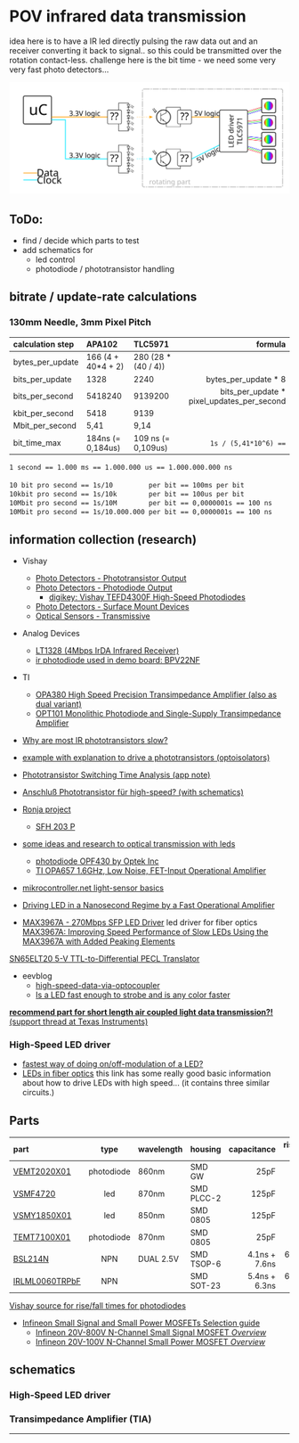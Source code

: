 <!--lint disable list-item-indent-->
<!--lint disable list-item-bullet-indent-->
# POV infrared data transmission
idea here is to have a IR led directly pulsing the raw data out and an receiver converting it back to signal..
so this could be transmitted over the rotation contact-less.
challenge here is the bit time - we need some very very fast photo detectors...

![pov concept overview](pov_concept_overview.svg)


## ToDo:
- find / decide which parts to test
- add schematics for
  - led control
  - photodiode / phototransistor handling


## bitrate / update-rate calculations

### 130mm Needle, 3mm Pixel Pitch

| calculation step   | APA102                | TLC5971             | formula               |
| :----------------- | :-------------------- | :------------------ | --------------------: |
| bytes_per_update   | 166 (4 + 40*4 + 2)    | 280 (28 * (40 / 4)) |                       |
| bits_per_update    | 1328                  | 2240                | bytes_per_update * 8  |
| bits_per_second    | 5418240               | 9139200             | bits_per_update * pixel_updates_per_second |
| kbit_per_second    | 5418                  | 9139                |                       |
| Mbit_per_second    | 5,41                  | 9,14                |                       |
| bit_time_max       | 184ns (= 0,184us)     | 109 ns (= 0,109us)  | `1s / (5,41*10^6) ==` |

```
1 second == 1.000 ms == 1.000.000 us == 1.000.000.000 ns

10 bit pro second == 1s/10         per bit == 100ms per bit
10kbit pro second == 1s/10k        per bit == 100us per bit
10Mbit pro second == 1s/10M        per bit == 0,0000001s == 100 ns  
10Mbit pro second == 1s/10.000.000 per bit == 0,0000001s == 100 ns  
```

## information collection (research)
- Vishay
    - [Photo Detectors - Phototransistor Output](https://www.vishay.com/photo-detectors/phototrans-out/)
    - [Photo Detectors - Photodiode Output](https://www.vishay.com/photo-detectors/photodie-out/)
        - [digikey: Vishay TEFD4300F High-Speed Photodiodes](https://www.digikey.com/en/product-highlight/v/vishay-semi-opto/tefd4300-and-tefd4300f-high-speed-pin-photodiodes)
    - [Photo Detectors - Surface Mount Devices](https://www.vishay.com/photo-detectors/surface-mount-devices/)
    - [Optical Sensors - Transmissive](https://www.vishay.com/optical-sensors/transmissive-sensors/)
- Analog Devices
    - [LT1328 (4Mbps IrDA Infrared Receiver)](http://www.analog.com/en/products/interface-isolation/multiprotocol-transceivers/lt1328.html)
    - [ir photodiode used in demo board: BPV22NF](http://www.vishay.com/docs/81509/bpv22nf.pdf)
- TI
    - [OPA380	High Speed Precision Transimpedance Amplifier (also as dual variant)](http://www.ti.com/product/opa380)
    - [OPT101 Monolithic Photodiode and Single-Supply Transimpedance Amplifier](http://www.ti.com/lit/ds/symlink/opt101.pdf)


- [Why are most IR phototransistors slow?](https://electronics.stackexchange.com/questions/347665/why-are-most-ir-phototransistors-slow)
- [example with explanation to drive a phototransistors (optoisolators)](https://electronics.stackexchange.com/a/136944/13800)
- [Phototransistor Switching Time Analysis (app note)](http://www.cel.com/pdf/appnotes/an3009.pdf)
- [Anschluß Phototransistor für high-speed? (with schematics)](https://www.mikrocontroller.net/topic/198315#2101045)

- [Ronja project](http://ronja.twibright.com/irrx/material.php)
    - [SFH 203 P](https://www.digikey.com/product-detail/en/osram-opto-semiconductors-inc/SFH-203-P/475-2649-ND/1893875)

- [some ideas and research to optical transmission with leds](https://electronics.stackexchange.com/questions/24214/using-a-led-to-transmit-data)
    - [photodiode OPF430 by Optek Inc](https://www.digikey.com/product-detail/en/tt-electronics-optek-technology/OPF430/365-1839-ND/1637898)
    - [TI OPA657 1.6GHz, Low Noise, FET-Input Operational Amplifier](http://www.ti.com/product/OPA657)

- [mikrocontroller.net light-sensor basics](https://www.mikrocontroller.net/articles/Lichtsensor_/_Helligkeitssensor)

- [Driving LED in a Nanosecond Regime by a Fast Operational Amplifier](https://arxiv.org/pdf/1011.1954.pdf)

- [MAX3967A - 270Mbps SFP LED Driver](https://www.maximintegrated.com/en/products/comms/optical-communications/MAX3967A.html)
led driver for fiber optics
[MAX3967A: Improving Speed Performance of Slow LEDs Using the MAX3967A with Added Peaking Elements](https://www.maximintegrated.com/en/app-notes/index.mvp/id/3790)

[SN65ELT20  5-V TTL-to-Differential PECL Translator](http://www.ti.com/lit/ds/symlink/sn65elt20.pdf)



- eevblog
    - [high-speed-data-via-optocoupler](https://www.eevblog.com/forum/projects/high-speed-data-via-optocoupler/msg620446/#msg620446)
    - [Is a LED fast enough to strobe and is any color faster](https://www.eevblog.com/forum/projects/is-a-led-fast-enough-to-strobe-and-is-any-color-faster/msg583976/#msg583976)

[__recommend part for short length air coupled light data transmission?!__ (support thread at Texas Instruments)](https://e2e.ti.com/support/interface/fiber_communication/f/134/t/680726)

### High-Speed LED driver

- [fastest way of doing on/off-modulation of a LED?](https://electronics.stackexchange.com/questions/15818/fastest-way-of-doing-on-off-modulation-of-a-led#15830)
- [LEDs in fiber optics](http://www.fiber-optics.info/articles/light-emitting_diode_led)
    this link has some really good basic information about how to drive LEDs with high speed...
    (it contains three similar circuits.)



## Parts

| part                                                         | type       | wavelength | housing    | capacitance  | rise/fall time  |
| :----------------------------------------------------------- | :--------: | :--------- | :--------- | -----------: | --------------: |
| [VEMT2020X01](http://www.vishay.com/docs/81595/vemt2000.pdf) | photodiode | 860nm      | SMD GW     |  25pF        | 2ns             |
| [VSMF4720](http://www.vishay.com/docs/81923/vsmf4720.pdf)    | led        | 870nm      | SMD PLCC-2 | 125pF        | 15ns            |
| [VSMY1850X01](http://www.vishay.com/docs/83317/vsmy1850.pdf) | led        | 850nm      | SMD 0805   | 125pF        | 10ns            |
| [TEMT7100X01](http://www.vishay.com/docs/81770/temt7100.pdf) | photodiode | 870nm      | SMD 0805   |  25pF        | 2ns             |
| [BSL214N](https://www.infineon.com/dgdl/Infineon-BSL214N-DS-v02_03-en.pdf) | NPN | DUAL 2.5V | SMD TSOP-6 | 4.1ns + 7.6ns | 6.8ns + 1.4ns |
| [IRLML0060TRPbF](https://www.infineon.com/dgdl/Infineon-IRLML0060-DS-v01_01-EN.pdf) | NPN | | SMD SOT-23 | 5.4ns + 6.3ns | 6.8ns + 4.2ns |

<!--
| [BSL205N](https://www.infineon.com/dgdl/Infineon-BSL205N-DS-v02_03-en.pdf) | NPN |        | SMD TSOP-6   |  -        | 11ns + 2.7ns  |
| [BSL306N](https://www.infineon.com/dgdl/Infineon-BSL306N-DS-v02_04-en.pdf) | NPN |        | SMD TSOP-6   |  -        | 8.3ns + 1.4ns |
 -->

[Vishay source for rise/fall times for photodiodes](https://www.vishay.com/docs/49071/_sg2166.pdf)

- [Infineon Small Signal and Small Power MOSFETs Selection guide](https://www.infineon.com/dgdl/Infineon-ProductSelectionGuide_SmallSignal_SmallPower_MOSFETs-SG-v02_00-EN.pdf)
    - <a href="https://www.infineon.com/cms/en/product/power/mosfet/small-signal-mosfet/20v-800v-n-channel-small-signal-mosfet/?filterValues=~(265~(~%27SMD)~529~(~%27N)~productStatusInfo~(~%27active*20and*20preferred))&visibleColumnIds=name,522,473_max,559_90_max,559_107_max,451_max,297_max,478_min,478_max,547_nom" target="_blank">Infineon 20V-800V N-Channel Small Signal MOSFET _Overview_</a>
    - <a href="https://www.infineon.com/cms/en/product/power/mosfet/20v-100v-n-channel-small-power-mosfet/?filterValues=~(productStatusInfo~(~%27active*20and*20preferred~%27active))&visibleColumnIds=name,productStatusInfo,522,473_max,559_max,529,451_max,451_52_max,451_49_max,547_nom,559_90_max" target="_blank">Infineon 20V-100V N-Channel Small Power MOSFET _Overview_</a>


## schematics

### High-Speed LED driver


### Transimpedance Amplifier (TIA)



---
